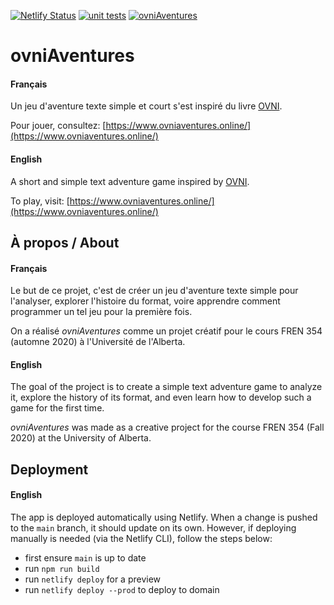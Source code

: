 [![Netlify Status](https://api.netlify.com/api/v1/badges/e2370e27-35e7-4e12-bad4-968e0a41481c/deploy-status)](https://app.netlify.com/sites/nervous-jennings-9e64a5/deploys) [![unit tests](https://github.com/kpatenio/ovniAventures/actions/workflows/main.yml/badge.svg)](https://github.com/kpatenio/ovniAventures/actions/workflows/main.yml) [![ovniAventures](https://img.shields.io/endpoint?url=https://dashboard.cypress.io/badge/simple/pr7p6a&style=flat-square&logo=cypress)](https://dashboard.cypress.io/projects/pr7p6a/runs)

# ovniAventures
#### Français
Un jeu d'aventure texte simple et court s'est inspiré du livre [OVNI](https://www.amazon.ca/OVNI-T-01-FABRICE-PARME/dp/2847899723).

Pour jouer, consultez: [https://www.ovniaventures.online/](https://www.ovniaventures.online/)

#### English
A short and simple text adventure game inspired by [OVNI](https://www.amazon.ca/OVNI-T-01-FABRICE-PARME/dp/2847899723).

To play, visit: [https://www.ovniaventures.online/](https://www.ovniaventures.online/)

## À propos / About
#### Français
Le but de ce projet, c'est de créer un jeu d'aventure texte simple pour l'analyser, explorer l'histoire du format, voire apprendre comment programmer un tel jeu pour la première fois.

On a réalisé *ovniAventures* comme un projet créatif pour le cours FREN 354 (automne 2020) à l'Université de l'Alberta.

#### English
The goal of the project is to create a simple text adventure game to analyze it, explore the history of its format, and even learn how to develop such a game for the first time.

*ovniAventures* was made as a creative project for the course FREN 354 (Fall 2020) at the University of Alberta.

## Deployment
#### English
The app is deployed automatically using Netlify. When a change is pushed to the `main` branch, it should update on its own. However, if deploying manually is needed (via the Netlify CLI), follow the steps below:
- first ensure `main` is up to date
- run `npm run build`
- run `netlify deploy` for a preview
- run `netlify deploy --prod` to deploy to domain

